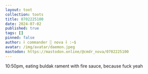 ```yaml
---
layout: toot
collection: toots
title: 0702225100
date: 2024-07-02
published: true
tags: []
pinned: false
author: ⸸ commander ░ nova ⸸ :~$
avatar: /img/avatar/daemon.jpeg
mastodon: https://mastodon.online/@cmdr_nova/0702225100
---
```


10:50pm, eating buldak rament with fire sauce, because fuck yeah
